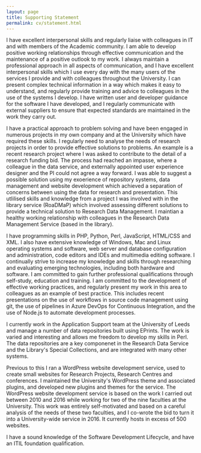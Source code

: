 ```yaml
---
layout: page
title: Supporting Statement
permalink: cv/statement.html
---
```


I have excellent interpersonal skills and regularly liaise with colleagues in IT and with members of the Academic community. I am able to develop positive working relationships through effective communication and the maintenance of a positive outlook to my work. I always maintain a professional approach in all aspects of communication, and I have excellent interpersonal skills which I use every day with the many users of the services I provide and with colleagues throughout the University. I can present complex technical information in a way which makes it easy to understand, and regularly provide training and advice to colleagues in the use of the systems I develop. I have written user and developer guidance for the software I have developed, and I regularly communicate with external suppliers to ensure that expected standards are maintained in the work they carry out.

I have a practical approach to problem solving and have been engaged in numerous projects in my own company and at the University which have required these skills. I regularly need to analyse the needs of research projects in order to provide effective solutions to problems. An example is a recent research project where I was asked to contribute to the detail of a research funding bid. The process had reached an impasse, where a colleague in the data service, and externally appointed user experience designer and the PI could not agree a way forward. I was able to suggest a possible solution using my exoerience of repository systems, data management and website development which achieved a separation of concerns between using the data for research and presentation. This utlilised skills and knowledge from a project I was involved with in the library service (RoaDMaP) which involved assessing different solutions to provide a technical solution to Research Data Management. I maintian a healthy working relationship with colleagues in the Research Data Management Service (based in the library).

I have programming skills in PHP, Python, Perl, JavaScript, HTML/CSS and XML. I also have extensive knowledge of Windows, Mac and Linux operating systems and software, web server and database configuration and administration, code editors and IDEs and multimedia editing software. I continually strive to increase my knowledge and skills through researching and evaluating emerging technologies, including both hardware and software. I am committed to gain further professional qualifications through self-study, education and training. I am committed to the development of effective working practices, and regularly present my work in this area to colleagues as an example of best practice. This includes recent presentations on the use of workflows in source code management using git, the use of pipelines in Azure DevOps for Continuous Integration, and the use of Node.js to automate development processes.

I currently work in the Application Support team at the University of Leeds and manage a number of data repositories built using EPrints. The work is varied and interesting and allows me freedom to develop my skills in Perl. The data repositories are a key componenet in the Research Data Service and the Library's Special Collections, and are integrated with many other systems.

Previous to this I ran a WordPress website development service, used to create small websites for Research Projects, Research Centres and conferences. I maintained the University's WordPress theme and associated plugins, and developed new plugins and themes for the service. The WordPress website development service is based on the work I carried out between 2010 and 2016 while working for two of the nine faculties at the University. This work was entirely self-motivated and based on a careful analysis of the needs of these two faculties, and I co-wrote the bid to turn it into a University-wide service in 2016. It currently hosts in excess of 500 websites.

I have a sound knowledge of the Software Development Lifecycle, and have an ITIL foundation qualification.

